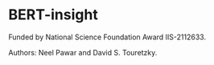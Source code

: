 # BERT-insight
Funded by National Science Foundation Award IIS-2112633.

Authors: Neel Pawar and David S. Touretzky.

